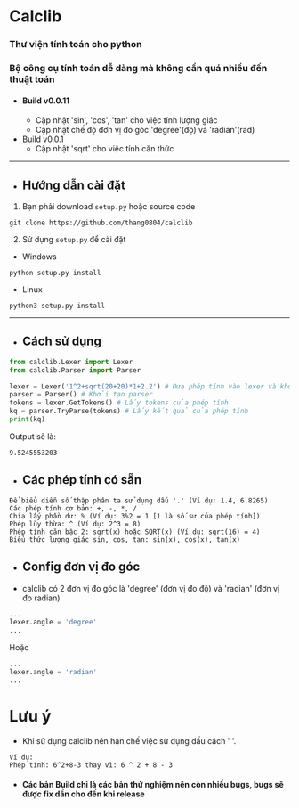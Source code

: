 # Calclib
### Thư viện tính toán cho python
### Bộ công cụ tính toán dễ dàng mà không cần quá nhiều đến thuật toán
* #### Build v0.0.11
  * Cập nhật 'sin', 'cos', 'tan' cho việc tính lượng giác
  * Cập nhật chế độ đơn vị đo góc 'degree'(độ) và 'radian'(rad)
* Build v0.0.1
  * Cập nhật 'sqrt' cho việc tính căn thức
***
* ## Hướng dẫn cài đặt
1. Bạn phải download `setup.py` hoặc source code
```
git clone https://github.com/thang0804/calclib
```
2. Sử dụng `setup.py` để cài đặt
* Windows
```
python setup.py install
```
* Linux
```
python3 setup.py install
```

***
* ## Cách sử dụng
```python
from calclib.Lexer import Lexer
from calclib.Parser import Parser

lexer = Lexer('1^2+sqrt(20+20)*1+2.2') # Đưa phép tính vào lexer và khởi tạo lexer
parser = Parser() # Khởi tạo parser
tokens = lexer.GetTokens() # Lấy tokens của phép tính
kq = parser.TryParse(tokens) # Lấy kết quả của phép tính
print(kq)
```
Output sẽ là:
```
9.5245553203
```
* ## Các phép tính có sẵn
```
Để biểu diễn số thập phân ta sử dụng dấu '.' (Ví dụ: 1.4, 6.8265)
Các phép tính cơ bản: +, -, *, /
Chia lấy phần dư: % (Ví dụ: 3%2 = 1 [1 là số sư của phép tính])
Phép lũy thừa: ^ (Ví dụ: 2^3 = 8)
Phép tính căn bậc 2: sqrt(x) hoặc SQRT(x) (Ví dụ: sqrt(16) = 4)
Biểu thức lượng giác sin, cos, tan: sin(x), cos(x), tan(x)
```

* ## Config đơn vị đo góc
* calclib có 2 đơn vị đo góc là 'degree' (đơn vị đo độ) và 'radian' (đơn vị đo radian)
```python
...
lexer.angle = 'degree'
...
```
Hoặc
```python
...
lexer.angle = 'radian'
...
```

# Lưu ý
* Khi sử dụng calclib nên hạn chế việc sử dụng dấu cách ' '.
```
Ví dụ:
Phép tính: 6^2+8-3 thay vì: 6 ^ 2 + 8 - 3
```
* #### Các bản Build chỉ là các bản thử nghiệm nên còn nhiều bugs, bugs sẽ được fix dần cho đến khi release